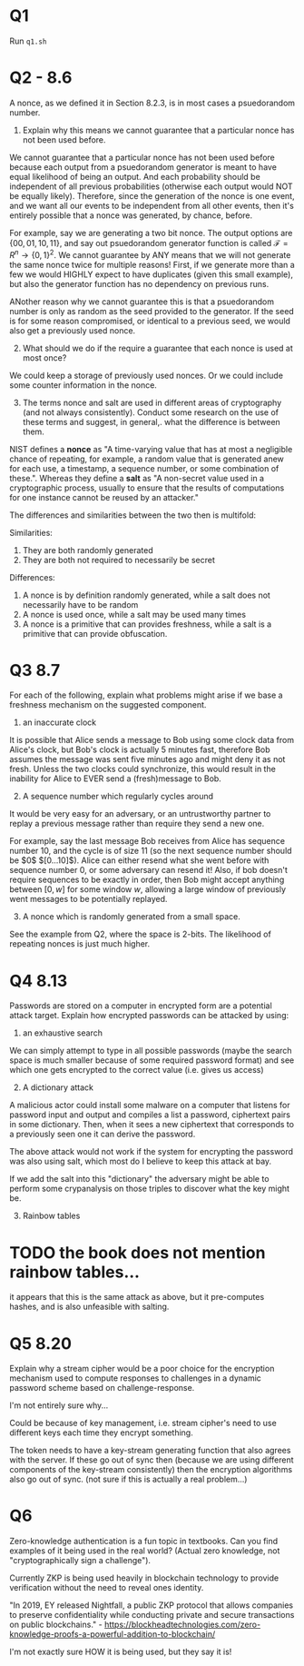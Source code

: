 # Q1

Run `q1.sh`

# Q2 - 8.6

A nonce, as we defined it in Section 8.2.3, is in most cases a psuedorandom number.

1. Explain why this means we cannot guarantee that a particular nonce has not been used before.

We cannot guarantee that a particular nonce has not been used before because each output from a psuedorandom generator is meant to have equal likelihood of being an output. And each probability should be independent of all previous probabilities (otherwise each output would NOT be equally likely). Therefore, since the generation of the nonce is one event, and we want all our events to be independent from all other events, then it's entirely possible that a nonce was generated, by chance, before.

For example, say we are generating a two bit nonce. The output options are $\{00, 01, 10, 11\}$, and say out psuedorandom generator function is called $\mathcal{F} = R^n \rightarrow \{0,1\}^2$. We cannot guarantee by ANY means that we will not generate the same nonce twice for multiple reasons! First, if we generate more than a few we would HIGHLY expect to have duplicates (given this small example), but also the generator function has no dependency on previous runs.

ANother reason why we cannot guarantee this is that a psuedorandom number is only as random as the seed provided to the generator. If the seed is for some reason compromised, or identical to a previous seed, we would also get a previously used nonce.

2. What should we do if the require a guarantee that each nonce is used at most once?

We could keep a storage of previously used nonces. Or we could include some counter information in the nonce.

3. The terms nonce and salt are used in different areas of cryptography (and not always consistently). Conduct some research on the use of these terms and suggest, in general,. what the difference is between them.

NIST defines a **nonce** as "A time-varying value that has at most a negligible chance of repeating, for example, a random value that is generated anew for each use, a timestamp, a sequence number, or some combination of these.". Whereas they define a **salt** as "A non-secret value used in a cryptographic process, usually to ensure that the results of computations for one instance cannot be reused by an attacker."

The differences and similarities between the two then is multifold:

Similarities:

1. They are both randomly generated
2. They are both not required to necessarily be secret

Differences:

1. A nonce is by definition randomly generated, while a salt does not necessarily have to be random
2. A nonce is used once, while a salt may be used many times
3. A nonce is a primitive that can provides freshness, while a salt is a primitive that can provide obfuscation.

# Q3 8.7

For each of the following, explain what problems might arise if we base a freshness mechanism on the suggested component.

1. an inaccurate clock

It is possible that Alice sends a message to Bob using some clock data from Alice's clock, but Bob's clock is actually 5 minutes fast, therefore Bob assumes the message was sent five minutes ago and might deny it as not fresh. Unless the two clocks could synchronize, this would result in the inability for Alice to EVER send a (fresh)message to Bob.

2. A sequence number which regularly cycles around

It would be very easy for an adversary, or an untrustworthy partner to replay a previous message rather than require they send a new one.

For example, say the last message Bob receives from Alice has sequence number 10, and the cycle is of size 11 (so the next sequence number should be \$0\$ \$[0...10]\$). Alice can either resend what she went before with sequence number 0, or some adversary can resend it! Also, if bob doesn't require sequences to be exactly in order, then Bob might accept anything between $[0,w]$ for some window $w$, allowing a large window of previously went messages to be potentially replayed.

3. A nonce which is randomly generated from a small space.

See the example from Q2, where the space is 2-bits. The likelihood of repeating nonces is just much higher.

# Q4 8.13

Passwords are stored on a computer in encrypted form are a potential attack target. Explain how encrypted passwords can be attacked by using:

1. an exhaustive search

We can simply attempt to type in all possible passwords (maybe the search space is much smaller because of some required password format) and see which one gets encrypted to the correct value (i.e. gives us access)

2. A dictionary attack

A malicious actor could install some malware on a computer that listens for password input and output and compiles a list a password, ciphertext pairs in some dictionary. Then, when it sees a new ciphertext that corresponds to a previously seen one it can derive the password.

The above attack would not work if the system for encrypting the password was also using salt, which most do I believe to keep this attack at bay.

If we add the salt into this "dictionary" the adversary might be able to perform some crypanalysis on those triples to discover what the key might be.

3. Rainbow tables

# TODO the book does not mention rainbow tables...

it appears that this is the same attack as above, but it pre-computes hashes, and is also unfeasible with salting.

# Q5 8.20

Explain why a stream cipher would be a poor choice for the encryption mechanism used to compute responses to challenges in a dynamic password scheme based on challenge-response.

I'm not entirely sure why...

Could be because of key management, i.e. stream cipher's need to use different keys each time they encrypt something.

The token needs to have a key-stream generating function that also agrees with the server. If these go out of sync then (because we are using different components of the key-stream consistently) then the encryption algorithms also go out of sync. (not sure if this is actually a real problem...)

# Q6

Zero-knowledge authentication is a fun topic in textbooks. Can you find examples of it being used in the real world? (Actual zero knowledge, not "cryptographically sign a challenge").

Currently ZKP is being used heavily in blockchain technology to provide verification without the need to reveal ones identity.

"In 2019, EY released Nightfall, a public ZKP protocol that allows companies to preserve confidentiality while conducting private and secure transactions on public blockchains." - https://blockheadtechnologies.com/zero-knowledge-proofs-a-powerful-addition-to-blockchain/

I'm not exactly sure HOW it is being used, but they say it is!
